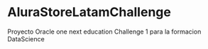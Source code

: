 # AluraStoreLatamChallenge
Proyecto Oracle one next education Challenge 1 para la formacion DataScience
